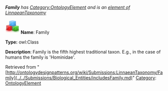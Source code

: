___Family__ has [Category:OntologyElement](../../Category/OntologyElement.md "Category:OntologyElement") and is an [element of](../../Property/ElementOf.md "Property:ElementOf") [LinnaeanTaxonomy](../../Submissions/LinnaeanTaxonomy.md "Submissions:LinnaeanTaxonomy")_


  




[![Class](../../images/thumb/2/27/Class.gif/45px-Class.gif)](../../Image/Class.gif.md "Class")
__Name__: Family 


__Type:__ owl:Class 


__Description__: Family is the fifth highest traditional taxon. E.g., in the case of humans the family is 'Hominidae'. 





Retrieved from "[http://ontologydesignpatterns.org/wiki/Submissions:LinnaeanTaxonomy/Family](../../Submissions/Biological_Entities/includesFamily.md)"
 [Category](http://ontologydesignpatterns.org/wiki/Special:Categories "Special:Categories"): [OntologyElement](../../Category/OntologyElement.md "Category:OntologyElement")